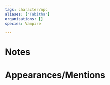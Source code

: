 ```yaml
---
tags: character/npc
aliases: ["Tabitha"]
organisations: []
species: Vampire

---
```


# Notes

# Appearances/Mentions

